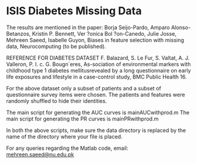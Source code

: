 # ISIS Diabetes Missing Data

The results are mentioned in the paper:
Borja Seijo-Pardo,  Amparo Alonso-Betanzos, Kristin P. Bennett, Ver ?onica Bol ?on-Canedo, Julie Josse, Mehreen Saeed, Isabelle Guyon, Biases in feature selection with missing data, Neurocomputing (to be published).
 
REFERENCE FOR DIABETES DATASET
F. Balazard, S. Le Fur, S. Valtat, A. J. Valleron, P. I. c. G. Bougn`eres, As-sociation of environmental markers 
with childhood type 1 diabetes mellitusrevealed by a long questionnaire on early life exposures and lifestyle 
in a case-control study, BMC Public Health 16.

For the above dataset only a subset of patients and a subset of questionnaire survey items were chosen.  The patients and features were randomly shuffled to hide their identities.  

The main script for generating the AUC curves is mainAUCwithprod.m
The main script for generating the PR curves is mainPRwithprod.m

In both the above scripts, make sure the data directory is replaced by the name of the directory where your file is placed.

For any queries regarding the Matlab code, email: mehreen.saeed@nu.edu.pk
